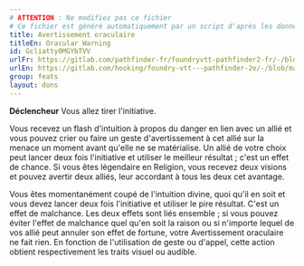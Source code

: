 ```yaml
---
# ATTENTION : Ne modifiez pas ce fichier
# Ce fichier est généré automatiquement par un script d'après les données du module Foundry VTT officiel et de sa traduction
title: Avertissement oraculaire
titleEn: Oracular Warning
id: Gcliatty0MGYbTVV
urlFr: https://gitlab.com/pathfinder-fr/foundryvtt-pathfinder2-fr/-/blob/master/data/feats/Gcliatty0MGYbTVV.htm
urlEn: https://gitlab.com/hooking/foundry-vtt---pathfinder-2e/-/blob/master/packs/data/feats.db/oracular-warning.json
group: feats
layout: dons
---
```

**Déclencheur** Vous allez tirer l'initiative.

Vous recevez un flash d'intuition à propos du danger en lien avec un allié et vous pouvez crier ou faire un geste d'avertissement à cet allié sur la menace un moment avant qu'elle ne se matérialise. Un allié de votre choix peut lancer deux fois l'initiative et utiliser le meilleur résultat ; c'est un effet de chance. Si vous êtes légendaire en Religion, vous recevez deux visions et pouvez avertir deux alliés, leur accordant à tous les deux cet avantage.

Vous êtes momentanément coupé de l'intuition divine, quoi qu'il en soit et vous devez lancer deux fois l'initiative et utiliser le pire résultat. C'est un effet de malchance. Les deux effets sont liés ensemble ; si vous pouvez éviter l'effet de malchance quel qu'en soit la raison ou si n'importe lequel de vos allié peut annuler son effet de fortune, votre Avertissement oraculaire ne fait rien. En fonction de l'utilisation de geste ou d'appel, cette action obtient respectivement les traits visuel ou audible.


